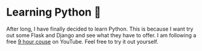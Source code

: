 # Learning Python 🐍

After long, I have finally decided to learn Python. This is because I want try out some Flask and Django and see what they have to offer. I am following a free [9 hour couse](https://www.youtube.com/watch?v=qwAFL1597eM) on YouTube. Feel free to try it out yourself.

